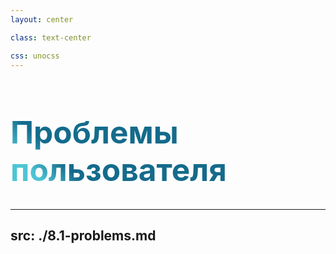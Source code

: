 ```yaml
---
layout: center

class: text-center

css: unocss
---
```


<style>
.first-problem {
  background-color: #2B90B6;
  background-image: linear-gradient(45deg, #4EC5D4 10%, #146b8c 20%);
  background-size: 100%;
  font-size: 3.1rem !important;
  -webkit-background-clip: text;
  -moz-background-clip: text;
  -webkit-text-fill-color: transparent;
  -moz-text-fill-color: transparent;
}

.text {
    font-size: 2.5rem !important;
}
</style>

<h1 class="first-problem">Проблемы пользователя</h1>

---
src: ./8.1-problems.md
---
